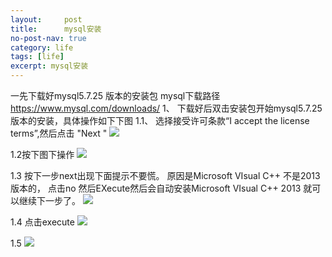 ```yaml
---
layout:     post
title:      mysql安装
no-post-nav: true
category: life
tags: [life]
excerpt: mysql安装
---
```


一先下载好mysql5.7.25 版本的安装包
  mysql下载路径 https://www.mysql.com/downloads/ 
1、 下载好后双击安装包开始mysql5.7.25版本的安装，具体操作如下下图
1.1、 选择接受许可条款“I accept the license terms”,然后点击 "Next "
![](http://www.jiangyl23.github.io/assets/images/2019/2019031901.png)

1.2按下图下操作
![](http://www.jiangyl23.github.io/assets/images/2019/2019031902.png)

1.3 按下一步next出现下面提示不要慌。
   原因是Microsoft VIsual C++ 不是2013版本的， 点击no 然后EXecute然后会自动安装Microsoft VIsual C++ 2013
   就可以继续下一步了。
![](http://www.jiangyl23.github.io/assets/images/2019/2019031904.png)


1.4 点击execute
![](http://www.jiangyl23.github.io/assets/images/2019/2019031905.png)

1.5 
![](http://www.jiangyl23.github.io/assets/images/2019/2019031906.png)



